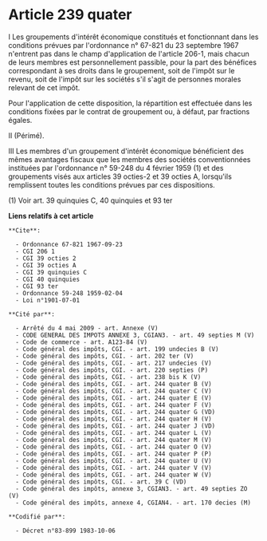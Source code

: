 # Article 239 quater

I  Les groupements d'intérêt économique constitués et fonctionnant dans les conditions prévues par l'ordonnance n° 67-821 du
23 septembre 1967 n'entrent pas dans le champ d'application de l'article 206-1, mais chacun de leurs membres est
personnellement passible, pour la part des bénéfices correspondant à ses droits dans le groupement, soit de l'impôt sur le
revenu, soit de l'impôt sur les sociétés s'il s'agit de personnes morales relevant de cet impôt.

Pour l'application de cette disposition, la répartition est effectuée dans les conditions fixées par le contrat de groupement
ou, à défaut, par fractions égales.

II  (Périmé).

III  Les membres d'un groupement d'intérêt économique bénéficient des mêmes avantages fiscaux que les membres des sociétés
conventionnées instituées par l'ordonnance n° 59-248 du 4 février 1959 (1) et des groupements visés aux articles 39 octies-2
et 39 octies A, lorsqu'ils remplissent toutes les conditions prévues par ces dispositions.

(1) Voir art. 39 quinquies C, 40 quinquies et 93 ter

**Liens relatifs à cet article**

	**Cite**:

	  - Ordonnance 67-821 1967-09-23
	  - CGI 206 1
	  - CGI 39 octies 2
	  - CGI 39 octies A
	  - CGI 39 quinquies C
	  - CGI 40 quinquies
	  - CGI 93 ter
	  - Ordonnance 59-248 1959-02-04
	  - Loi n°1901-07-01

	**Cité par**:

	  - Arrêté du 4 mai 2009 - art. Annexe (V)
	  - CODE GENERAL DES IMPOTS ANNEXE 3, CGIAN3. - art. 49 septies M (V)
	  - Code de commerce - art. A123-84 (V)
	  - Code général des impôts, CGI. - art. 199 undecies B (V)
	  - Code général des impôts, CGI. - art. 202 ter (V)
	  - Code général des impôts, CGI. - art. 217 undecies (V)
	  - Code général des impôts, CGI. - art. 220 septies (P)
	  - Code général des impôts, CGI. - art. 238 bis K (V)
	  - Code général des impôts, CGI. - art. 244 quater B (V)
	  - Code général des impôts, CGI. - art. 244 quater C (V)
	  - Code général des impôts, CGI. - art. 244 quater E (V)
	  - Code général des impôts, CGI. - art. 244 quater F (V)
	  - Code général des impôts, CGI. - art. 244 quater G (VD)
	  - Code général des impôts, CGI. - art. 244 quater H (V)
	  - Code général des impôts, CGI. - art. 244 quater J (VD)
	  - Code général des impôts, CGI. - art. 244 quater L (V)
	  - Code général des impôts, CGI. - art. 244 quater M (V)
	  - Code général des impôts, CGI. - art. 244 quater O (V)
	  - Code général des impôts, CGI. - art. 244 quater P (P)
	  - Code général des impôts, CGI. - art. 244 quater U (V)
	  - Code général des impôts, CGI. - art. 244 quater V (V)
	  - Code général des impôts, CGI. - art. 244 quater W (V)
	  - Code général des impôts, CGI. - art. 39 C (VD)
	  - Code général des impôts, annexe 3, CGIAN3. - art. 49 septies ZO (V)
	  - Code général des impôts, annexe 4, CGIAN4. - art. 170 decies (M)

	**Codifié par**:

	  - Décret n°83-899 1983-10-06
